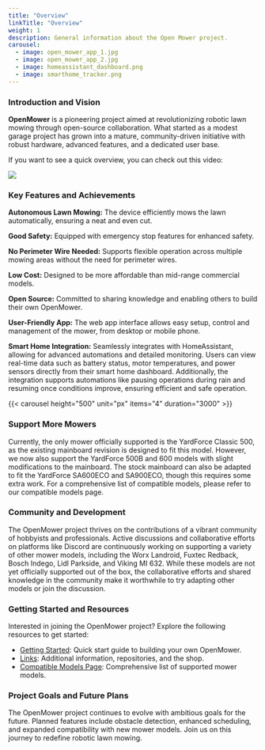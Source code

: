 ```yaml
---
title: "Overview"
linkTitle: "Overview"
weight: 1
description: General information about the Open Mower project.
carousel:
  - image: open_mower_app_1.jpg
  - image: open_mower_app_2.jpg
  - image: homeassistant_dashboard.png
  - image: smarthome_tracker.png
---
```


### Introduction and Vision
**OpenMower** is a pioneering project aimed at revolutionizing robotic lawn mowing through open-source collaboration. What started as a modest garage project has grown into a mature, community-driven initiative with robust hardware, advanced features, and a dedicated user base.

If you want to see a quick overview, you can check out this video:

<a href="https://www.youtube.com/watch?v=BSF04i3zNGw" target="_blank"><img src="https://user-images.githubusercontent.com/2864655/161540069-f4263fa7-a47b-49d2-a7bc-d1cdc3a47704.jpg" /></a>

### Key Features and Achievements
**Autonomous Lawn Mowing:** The device efficiently mows the lawn automatically, ensuring a neat and even cut.

**Good Safety:** Equipped with emergency stop features for enhanced safety.

**No Perimeter Wire Needed:** Supports flexible operation across multiple mowing areas without the need for perimeter wires.

**Low Cost:** Designed to be more affordable than mid-range commercial models.

**Open Source:** Committed to sharing knowledge and enabling others to build their own OpenMower.

**User-Friendly App:** The web app interface allows easy setup, control and management of the mower, from desktop or mobile phone.

**Smart Home Integration:** Seamlessly integrates with HomeAssistant, allowing for advanced automations and detailed monitoring. Users can view real-time data such as battery status, motor temperatures, and power sensors directly from their smart home dashboard. Additionally, the integration supports automations like pausing operations during rain and resuming once conditions improve, ensuring efficient and safe operation.

{{< carousel height="500" unit="px" items="4" duration="3000" >}}


### Support More Mowers
Currently, the only mower officially supported is the YardForce Classic 500, as the existing mainboard revision is designed to fit this model. However, we now also support the YardForce 500B and 600 models with slight modifications to the mainboard. The stock mainboard can also be adapted to fit the YardForce SA600ECO and SA900ECO, though this requires some extra work. For a comprehensive list of compatible models, please refer to our compatible models page.

### Community and Development
The OpenMower project thrives on the contributions of a vibrant community of hobbyists and professionals. Active discussions and collaborative efforts on platforms like Discord are continuously working on supporting a variety of other mower models, including the Worx Landroid, Fuxtec Redback, Bosch Indego, Lidl Parkside, and Viking MI 632. While these models are not yet officially supported out of the box, the collaborative efforts and shared knowledge in the community make it worthwhile to try adapting other models or join the discussion.

### Getting Started and Resources
Interested in joining the OpenMower project? Explore the following resources to get started:
- [Getting Started](/docs/getting-started/): Quick start guide to building your own OpenMower.
- [Links](/docs/links): Additional information, repositories, and the shop.
- [Compatible Models Page](/docs/compatible-models): Comprehensive list of supported mower models.

### Project Goals and Future Plans
The OpenMower project continues to evolve with ambitious goals for the future. Planned features include obstacle detection, enhanced scheduling, and expanded compatibility with new mower models. Join us on this journey to redefine robotic lawn mowing.
